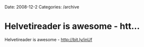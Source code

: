 Date: 2008-12-2
Categories: /archive

# Helvetireader is awesome - htt...

Helvetireader is awesome - <a href="http://bit.ly/inUf" rel="nofollow">http://bit.ly/inUf</a>
